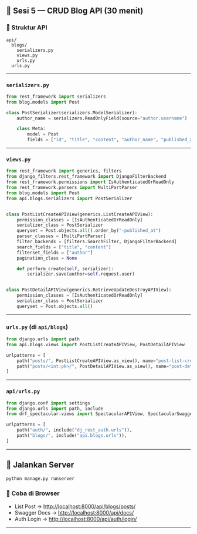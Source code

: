 ## 🧱 Sesi 5 — CRUD Blog API (30 menit)

### 📁 Struktur API

```
api/
  blogs/
    serializers.py
    views.py
    urls.py
  urls.py
```

---

### `serializers.py`

```python
from rest_framework import serializers
from blog.models import Post

class PostSerializer(serializers.ModelSerializer):
    author_name = serializers.ReadOnlyField(source="author.username")

    class Meta:
        model = Post
        fields = ["id", "title", "content", "author_name", "published_at"]
```

---

### `views.py`

```python
from rest_framework import generics, filters
from django_filters.rest_framework import DjangoFilterBackend
from rest_framework.permissions import IsAuthenticatedOrReadOnly
from rest_framework.parsers import MultiPartParser
from blog.models import Post
from api.blogs.serializers import PostSerializer


class PostListCreateAPIView(generics.ListCreateAPIView):
    permission_classes = [IsAuthenticatedOrReadOnly]
    serializer_class = PostSerializer
    queryset = Post.objects.all().order_by("-published_at")
    parser_classes = [MultiPartParser]
    filter_backends = [filters.SearchFilter, DjangoFilterBackend]
    search_fields = ["title", "content"]
    filterset_fields = ["author"]
    pagination_class = None

    def perform_create(self, serializer):
        serializer.save(author=self.request.user)


class PostDetailAPIView(generics.RetrieveUpdateDestroyAPIView):
    permission_classes = [IsAuthenticatedOrReadOnly]
    serializer_class = PostSerializer
    queryset = Post.objects.all()
```

---

### `urls.py` (di `api/blogs`)

```python
from django.urls import path
from api.blogs.views import PostListCreateAPIView, PostDetailAPIView

urlpatterns = [
    path("posts/", PostListCreateAPIView.as_view(), name="post-list-create"),
    path("posts/<int:pk>/", PostDetailAPIView.as_view(), name="post-detail"),
]
```

---

### `api/urls.py`

```python
from django.conf import settings
from django.urls import path, include
from drf_spectacular.views import SpectacularAPIView, SpectacularSwaggerView

urlpatterns = [
    path("auth/", include("dj_rest_auth.urls")),
    path("blogs/", include("api.blogs.urls")),
]
```

---

## 🚀 Jalankan Server

```bash
python manage.py runserver
```

### 🔗 Coba di Browser

- List Post → [http://localhost:8000/api/blogs/posts/](http://localhost:8000/api/blogs/posts/)
- Swagger Docs → [http://localhost:8000/api/docs/](http://localhost:8000/api/docs/)
- Auth Login → [http://localhost:8000/api/auth/login/](http://localhost:8000/api/auth/login/)

---
